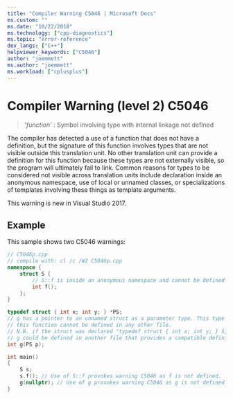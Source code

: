 ```yaml
---
title: "Compiler Warning C5046 | Microsoft Docs"
ms.custom: ""
ms.date: "10/22/2018"
ms.technology: ["cpp-diagnostics"]
ms.topic: "error-reference"
dev_langs: ["C++"]
helpviewer_keywords: ["C5046"]
author: "joemmett"
ms.author: "joemmett"
ms.workload: ["cplusplus"]
---
```

# Compiler Warning (level 2) C5046

> '*function*' : Symbol involving type with internal linkage not defined

The compiler has detected a use of a function that does not have a definition, but the signature of this function involves types that are not visible outside
this translation unit. No other translation unit can provide a definition for this function because these types are not externally visible, so the program will ultimately
fail to link. Common reasons for types to be considered not visible across translation units include declaration inside an anonymous namespace, use of local or unnamed classes,
or specializations of templates involving these things as template arguments.

This warning is new in Visual Studio 2017.

## Example

This sample shows two C5046 warnings:

```cpp
// C5046p.cpp
// compile with: cl /c /W2 C5046p.cpp
namespace {
    struct S {
        // S::f is inside an anonymous namespace and cannot be defined outside of this file. If used it must be defined somewhere in this file.
        int f();
    };
}

typedef struct { int x; int y; } *PS;
// g has a pointer to an unnamed struct as a parameter type. This type is distinct from any similar type declared in other files so
// this function cannot be defined in any other file.
// N.B. if the struct was declared "typedef struct { int x; int y; } S, *PS;" it would have a "typedef name for linkage purposes" and
// g could be defined in another file that provides a compatible definition for S.
int g(PS p);

int main()
{
    S s;
    s.f(); // Use of S::f provokes warning C5046 as f is not defined.
    g(nullptr); // Use of g provokes warning C5046 as g is not defined.
}

```

